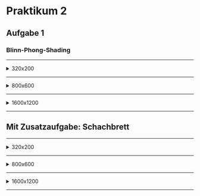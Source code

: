 # Praktikum 2

## Aufgabe 1
### Blinn-Phong-Shading 

---

<details>
<summary>320x200</summary>
<br>
<img src="./2balls_320x200.PNG">
</details>

---

<details>
<summary>800x600</summary>
<br>
<img src="./2balls_800x600.PNG">
</details>

---

<details>
<summary>1600x1200</summary>
<br>
<img src="./2balls_1600x1200.PNG">
</details>

---

## Mit Zusatzaufgabe: Schachbrett

---

<details>
<summary>320x200</summary>
<br>
<img src="./2balls_schachbrett_320x200.PNG">
</details>

---

<details>
<summary>800x600</summary>
<br>
<img src="./2balls_schachbrett_800x600.PNG">
</details>

---

<details>
<summary>1600x1200</summary>
<br>
<img src="./2balls_schachbrett_1600x1200.PNG">
</details>

---
